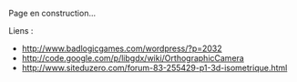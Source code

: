 Page en construction...

Liens :
  * http://www.badlogicgames.com/wordpress/?p=2032
  * http://code.google.com/p/libgdx/wiki/OrthographicCamera
  * http://www.siteduzero.com/forum-83-255429-p1-3d-isometrique.html